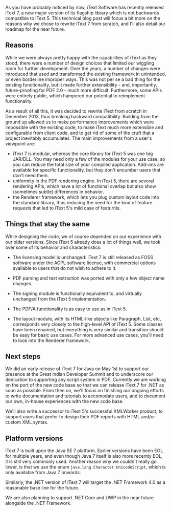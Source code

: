 As you have probably noticed by now, iText Software has recently released iText 7,
a new major version of its flagship library which is not backwards compatible to iText 5.
This technical blog post will focus a bit more on the reasons why we chose to rewrite iText 7 from scratch,
and I'll also detail our roadmap for the near future.

Reasons
---

While we were always pretty happy with the capabilities of iText as they stood,
there were a number of design choices that limited our wiggling room for further development.
Over the years, a number of changes were introduced that used and transformed the existing framework in unintended,
or even borderline improper ways. This was not per se a bad thing for the existing functionality,
but it made further extensibility - and, importantly, future-proofing for PDF 2.0 - much more difficult.
Furthermore, some APIs were entirely public, which hampered our potential to reimplement functionality.

As a result of all this, it was decided to rewrite iText from scratch in December 2013, thus breaking backward compatibility.
Building from the ground up allowed us to make performance improvements which were impossible with the existing code,
to make iText much more extensible and configurable from client code,
and to get rid of some of the cruft that a project inevitably accumulates.
The main improvements from a user's viewpoint are:

* iText 7 is modular, whereas the core library for iText 5 was one big JAR/DLL.
You may need only a few of the modules for your use case, so you can reduce the total size of your compiled application.
Add-ons are available for specific functionality, but they don't encumber users that don't need them.
* uniformity in the PDF rendering engine. In iText 5, there are several rendering APIs,
which have a lot of functional overlap but also show (sometimes subtle) differences in behavior.
* the Renderer framework, which lets you plug custom layout code into the standard library,
thus reducing the need for the kind of feature requests that led to iText 5's mild case of featuritis.

Things that stay the same
---

While designing the code, we of course depended on our experience with our older versions.
Since iText 5 already does a lot of things well, we took over some of its behavior and characteristics.

* The licensing model is unchanged: iText 7 is still released as FOSS software under the AGPL software license,
with commercial options available to users that do not wish to adhere to it.

* PDF parsing and text extraction was ported with only a few object name changes.

* The signing module is functionally equivalent to, and virtually unchanged from the iText 5 implementation.

* The PDF/A functionality is as easy to use as in iText 5.

* The layout module, with its HTML-like objects like Paragraph, List, etc,
corresponds very closely to the high-level API of iText 5.
Some classes have been renamed, but everything is very similar
and transition should be easy for basic use cases.
For more advanced use cases, you'll need to look into the Renderer framework.

Next steps
---

We did an early release of iText 7 for Java on May 1st to support our presence at the
Great Indian Developer Summit and to underscore our dedication to supporting any script system in PDF.
Currently we are working on the port of the new code base so that we can release iText 7 for .NET as soon as possible.
From then on, we'll focus on finishing our ongoing efforts to write documentation and tutorials to accomodate users,
and to document our own, in-house experiences with the new code base.

We'll also write a successor to iText 5's successful XMLWorker product,
to support users that prefer to design their PDF reports with HTML and/or custom XML syntax.

Platform versions
---

iText 7 is built upon the Java SE 7 platform. Earlier versions have been EOL for multiple years,
and even though Java 7 itself is also more recently EOL, it is still very commonly used.
Another reason why we couldn't really go lower,
is that we use the enum `java.lang.Character.UnicodeScript`, which is only available from Java 7 onwards.

Similarly, the .NET version of iText 7 will target the .NET Framework 4.0 as a reasonable base line for the future.

We are also planning to support .NET Core and UWP in the near future alongside the .NET Framework.
